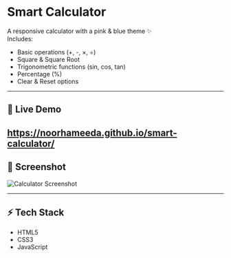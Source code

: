 # Smart Calculator

A responsive calculator with a pink & blue theme ✨  
Includes:
- Basic operations (+, -, ×, ÷)  
- Square & Square Root  
- Trigonometric functions (sin, cos, tan)  
- Percentage (%)  
- Clear & Reset options  

---

## 🚀 Live Demo
https://noorhameeda.github.io/smart-calculator/
---

## 📸 Screenshot
![Calculator Screenshot](https://via.placeholder.com/600x400.png?text=Smart+Calculator)

---

## ⚡ Tech Stack
- HTML5
- CSS3
- JavaScript
